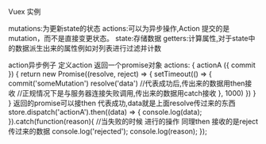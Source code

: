 Vuex 实例

mutations:为更新state的状态
actions:可以为异步操作,Action 提交的是 mutation，而不是直接变更状态。
state:存储数据
getters:计算属性,对于state中的数据派生出来的属性例如对列表进行过滤并计数

action异步例子
定义action 返回一个promise对象
actions: {
  actionA ({ commit }) {
    return new Promise((resolve, reject) => {
      setTimeout(() => {
        commit('someMutation')
        resolve('data')  //代表成功后,传出来的数据用then接收
        <!-- reject('data') -->  //正规情况下是与服务器连接失败调用,传出来的数据用catch接收
      }, 1000)
    })
  }
}
返回的promise可以接then 代表成功,data就是上面resolve传过来的东西
store.dispatch('actionA').then((data) => {
  console.log(data);
}).catch(function(reason){   //当失败的时候 进行的操作 同理then 接收的是reject 传过来的数据
    console.log('rejected');
    console.log(reason);
});
